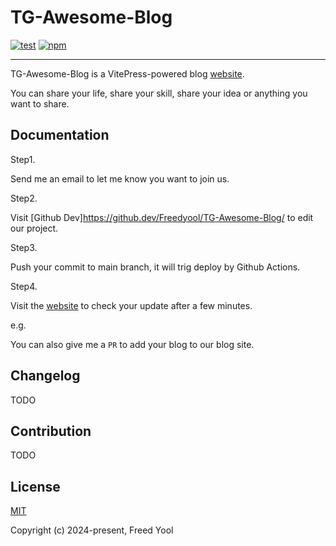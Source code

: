 # TG-Awesome-Blog

[![test](https://github.com/vuejs/vitepress/workflows/Test/badge.svg)](https://github.com/vuejs/vitepress/actions)
[![npm](https://img.shields.io/npm/v/vitepress)](https://www.npmjs.com/package/vitepress)

---

TG-Awesome-Blog is a VitePress-powered blog [website](http://www.yooll.ltd/).

You can share your life, share your skill, share your idea or anything you want to share.

## Documentation

Step1.

Send me an email to let me know you want to join us.

Step2.

Visit [Github Dev]https://github.dev/Freedyool/TG-Awesome-Blog/ to edit our project.

Step3.

Push your commit to main branch, it will trig deploy by Github Actions.

Step4.

Visit the [website](http://www.yooll.ltd/) to check your update after a few minutes.

e.g.

You can also give me a `PR` to add your blog to our blog site.

## Changelog

TODO

## Contribution

TODO

## License

[MIT](https://github.com/vuejs/vitepress/blob/main/LICENSE)

Copyright (c) 2024-present, Freed Yool
